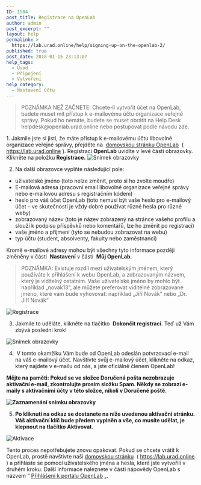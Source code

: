 ```yaml
---
ID: 1584
post_title: Registrace na OpenLab
author: admin
post_excerpt: ""
layout: help
permalink: >
  https://lab.urad.online/help/signing-up-on-the-openlab-2/
published: true
post_date: 2018-01-15 23:13:07
help_tags:
  - Úvod
  - Připojení
  - Vytvoření
help_category:
  - Nastavení účtu
---
```

<blockquote>POZNÁMKA NEŽ ZAČNETE: Chcete-li vytvořit účet na OpenLab, budete muset mít přístup k e-mailovému účtu organizace veřejné správy. Pokud ho nemáte, budete se muset obrátit na Help Desk helpdesk@openlab.urad.online nebo postupovat podle návodu zde.</blockquote>
1. Jakmile jste si jisti, že máte přístup k e-mailovému účtu libovolné organizace veřejné správy, přejděte na  <a href="https://lab.urad.online">domovskou stránku OpenLab</a>  ( <a href="https://lab.urad.online">https://lab.urad.online</a> ). Registraci <strong>OpenLab</strong> uvidíte v levé části obrazovky. Klikněte na položku <strong>Registrace.</strong>

<img class="alignnone wp-image-36128 size-full" src="https://openlab.citytech.cuny.edu/wp-content/uploads/2012/08/signing_up_1_v2.png" alt="Snímek obrazovky" />

2. Na další obrazovce vyplňte následující pole:
<ul>
 	<li>uživatelské jméno (toto nelze změnit, proto si ho zvolte moudře)</li>
 	<li>E-mailová adresa (pracovní email libovolné organizace veřejné správy nebo e-mailovou adresu s registračním kódem)</li>
 	<li>heslo pro váš účet OpenLab (toto nemusí být vaše heslo pro e-mailový účet – ve skutečnosti je vždy dobré používat různé hesla pro různé weby)</li>
 	<li>zobrazovaný název (toto je název zobrazený na stránce vašeho profilu a slouží k podpisu příspěvků nebo komentářů, lze ho změnit po registraci)</li>
 	<li>vaše jméno a příjmení (tyto se nebudou zobrazovat na webu)</li>
 	<li>typ účtu (student, absolventy, fakulty nebo zaměstnanci)</li>
</ul>
Kromě e-mailové adresy mohou být všechny tyto informace později změněny v části  <strong>Nastavení</strong> v části  <strong>Můj OpenLab</strong>.
<blockquote>POZNÁMKA: Existuje rozdíl mezi uživatelským jménem, ​​který používáte k přihlášení k webu OpenLab, a zobrazovaným názvem, který je viditelný ostatním. Vaše uživatelské jméno by mohlo být například „novak13“, ale můžete preferovat viditelné zobrazované jméno, které vám bude vyhovovat: například „Jiří Novák“ nebo „Dr. Jiří Novák“</blockquote>
<img class="alignnone wp-image-36130 size-full" src="https://openlab.citytech.cuny.edu/wp-content/uploads/2012/08/signing_up_2_v3.png" alt="Registrace" />

3. Jakmile to uděláte, klikněte na tlačítko  <strong>Dokončit registraci</strong>. Teď už Vám zbývá poslední krok!

<img class="alignnone wp-image-36131 size-full" src="https://openlab.citytech.cuny.edu/wp-content/uploads/2012/08/signing_up_3_v2.png" alt="Snímek obrazovky" />

4.  V tomto okamžiku Vám bude od OpenLab odeslán potvrzovací e-mail na váš e-mailový účet. Navštivte svůj e-mailový účet, klikněte na odkaz, který najdete v e-mailu od nás, a jste oficiálně členem OpenLab!

<strong>Mějte na paměti: Pokud se ve složce Doručená pošta nezobrazuje aktivační e-mail, zkontrolujte prosím složku Spam. Někdy se zobrazí e-maily s aktivačními účty v této složce, nikoli v Doručené poště.

<img class="alignnone wp-image-8788 size-full" src="https://openlab.citytech.cuny.edu/wp-content/uploads/2012/08/Signing_Up_4.jpg" alt="Zaznamenání snímku obrazovky" />

5. Po kliknutí na odkaz se dostanete na níže uvedenou aktivační stránku. Váš aktivační klíč bude předem vyplněn a vše, co musíte udělat, je klepnout na tlačítko </strong><strong>Aktivovat</strong>.

<img class="alignnone wp-image-43490 size-full" src="https://openlab.citytech.cuny.edu/wp-content/uploads/2012/08/signing_up_4.png" alt="Aktivace" />

Tento proces nepotřebujete znovu opakovat. Pokud se chcete vrátit k OpenLab, prostě navštivte naši <a href="http://https://lab.urad.online">domovskou stránku</a>  ( <a href="https://lab.urad.online">https://lab.urad.online</a> ) a přihlaste se pomocí uživatelského jména a hesla, které jste vytvořili v druhém kroku. Další informace naleznete v části nápovědy OpenLab s názvem “ <a href="https://lab.urad.online/help/prihlaseni-k-openlabu/">Přihlášení k portálu OpenLab</a> „.